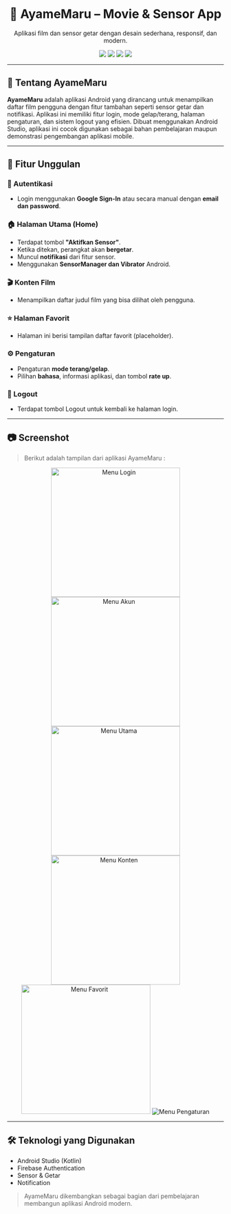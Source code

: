 <div align="center">

# 🌸 AyameMaru – Movie & Sensor App

Aplikasi film dan sensor getar dengan desain sederhana, responsif, dan modern.

</div>


<p align="center">
  <img src="https://img.shields.io/badge/Jetpack%20Compose-%231DA1F2.svg?style=for-the-badge&logo=android&logoColor=white" />
  <img src="https://img.shields.io/badge/Firebase-Authentication-yellow?style=for-the-badge&logo=firebase&logoColor=white" />
  <img src="https://img.shields.io/badge/OpenWeatherMap-API-orange?style=for-the-badge" />
  <img src="https://img.shields.io/badge/Language-Kotlin-purple?style=for-the-badge&logo=kotlin&logoColor=white" />
</p>

---

## 🧾 Tentang AyameMaru

**AyameMaru** adalah aplikasi Android yang dirancang untuk menampilkan daftar film pengguna dengan fitur tambahan seperti sensor getar dan notifikasi. Aplikasi ini memiliki fitur login, mode gelap/terang, halaman pengaturan, dan sistem logout yang efisien. Dibuat menggunakan Android Studio, aplikasi ini cocok digunakan sebagai bahan pembelajaran maupun demonstrasi pengembangan aplikasi mobile.

---

## 🌟 Fitur Unggulan

### 🔐 Autentikasi
- Login menggunakan **Google Sign-In** atau secara manual dengan **email dan password**.

### 🏠 Halaman Utama (Home)
- Terdapat tombol **"Aktifkan Sensor"**.
- Ketika ditekan, perangkat akan **bergetar**.
- Muncul **notifikasi** dari fitur sensor.
- Menggunakan **SensorManager dan Vibrator** Android.

### 🎬 Konten Film
- Menampilkan daftar judul film yang bisa dilihat oleh pengguna.

### ⭐ Halaman Favorit
- Halaman ini berisi tampilan daftar favorit (placeholder).

### ⚙️ Pengaturan
- Pengaturan **mode terang/gelap**.
- Pilihan **bahasa**, informasi aplikasi, dan tombol **rate up**.

### 🚪 Logout
- Terdapat tombol Logout untuk kembali ke halaman login.

---

## 📷 Screenshot

> Berikut adalah tampilan dari aplikasi AyameMaru :

<p align="center">
  <img src="login.jpg" width="300" alt="Menu Login"/>
  <img src="akungoogle.jpg" width="300" alt="Menu Akun"/>
  <img src="home.jpg" width="300" alt="Menu Utama"/>
  <img src="konten.jpg" width="300" alt="Menu Konten"/>
  <img src="favorite.jpg" width="300" alt="Menu Favorit"/>
  <img src="pengaturan.jpg width="300" alt="Menu Pengaturan"/>
</p>

---

## 🛠 Teknologi yang Digunakan
- Android Studio (Kotlin)
- Firebase Authentication
- Sensor & Getar
- Notification 

> AyameMaru dikembangkan sebagai bagian dari pembelajaran membangun aplikasi Android modern.
